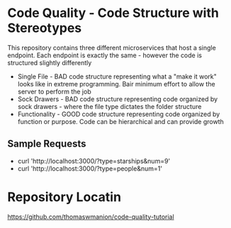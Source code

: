 # Code Quality - Code Structure with Stereotypes
This repository contains three different microservices that host a single endpoint. Each endpoint is exactly the same - however the code is structured slightly differently

 - Single File - BAD code structure representing what a "make it work" looks like in extreme programming. Bair minimum effort to allow the server to perform the job
 - Sock Drawers - BAD code structure representing code organized by sock drawers - where the file type dictates the folder structure
 - Functionality - GOOD code structure representing code organized by function or purpose. Code can be hierarchical and can provide growth

## Sample Requests
 - curl 'http://localhost:3000/?type=starships&num=9'
 - curl 'http://localhost:3000/?type=people&num=1'

# Repository Locatin
https://github.com/thomaswmanion/code-quality-tutorial
